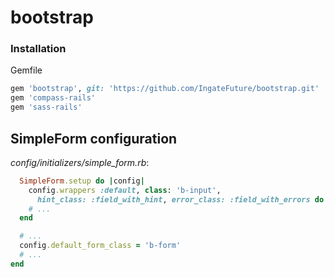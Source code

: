 # bootstrap

### Installation

Gemfile

```ruby
gem 'bootstrap', git: 'https://github.com/IngateFuture/bootstrap.git'
gem 'compass-rails'
gem 'sass-rails'
```

## SimpleForm configuration

_config/initializers/simple_form.rb_:

```ruby
  SimpleForm.setup do |config|
    config.wrappers :default, class: 'b-input',
      hint_class: :field_with_hint, error_class: :field_with_errors do |b|
    # ...
  end

  # ...
  config.default_form_class = 'b-form'
  # ...
end
```
